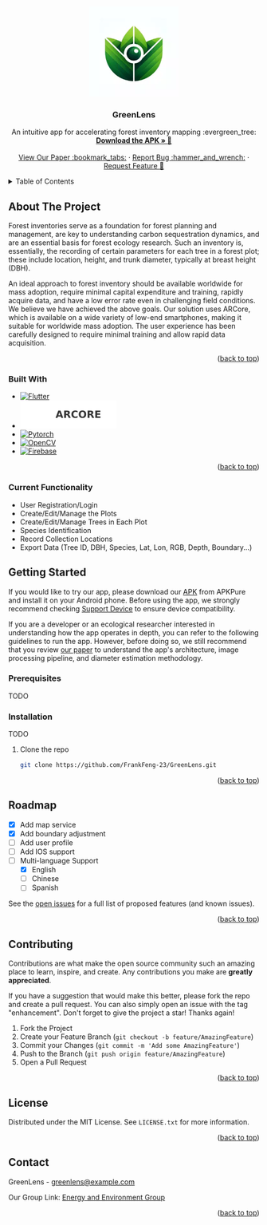 <!-- Improved compatibility of back to top link: See: https://github.com/othneildrew/Best-README-Template/pull/73 -->
<a name="readme-top"></a>



<!-- PROJECT SHIELDS -->
<!--
*** I'm using markdown "reference style" links for readability.
*** Reference links are enclosed in brackets [ ] instead of parentheses ( ).
*** See the bottom of this document for the declaration of the reference variables
*** for contributors-url, forks-url, etc. This is an optional, concise syntax you may use.
*** https://www.markdownguide.org/basic-syntax/#reference-style-links
-->
<!--
[![Contributors][contributors-shield]][contributors-url]
[![Forks][forks-shield]][forks-url]
[![Stargazers][stars-shield]][stars-url]
[![Issues][issues-shield]][issues-url]
[![MIT License][license-shield]][license-url]
[![LinkedIn][linkedin-shield]][linkedin-url]
-->

<!-- PROJECT LOGO -->
<br />
<div align="center">
  <a href="https://github.com/FrankFeng-23/GreenLens">
    <img src="icon.webp" alt="Logo" width="180" height="180">
  </a>

  <h3 align="center">GreenLens</h3>

  <p align="center">
    An intuitive app for accelerating forest inventory mapping :evergreen_tree:
    <br />
    <a href="https://apkpure.net/p/com.cleeg.greenlens"><strong>Download the APK » </strong> 📱 </a>
    <br />
    <br />
    <a href="https://www.cambridge.org/engage/coe/article-details/657491c25bc9fcb5c9727f79">View Our Paper :bookmark_tabs:</a>
    ·
    <a href="https://github.com/FrankFeng-23/GreenLens/issues">Report Bug :hammer_and_wrench:</a>
    ·
    <a href="https://github.com/FrankFeng-23/GreenLens/issues">Request Feature 🙋</a>
  </p>
</div>



<!-- TABLE OF CONTENTS -->
<details>
  <summary>Table of Contents</summary>
  <ol>
    <li>
      <a href="#about-the-project">About The Project</a>
      <ul>
        <li><a href="#built-with">Built With</a></li>
      </ul>
    </li>
    <li>
      <a href="#getting-started">Getting Started</a>
      <ul>
        <li><a href="#prerequisites">Prerequisites</a></li>
        <li><a href="#installation">Installation</a></li>
      </ul>
    </li>
    <li><a href="#roadmap">Roadmap</a></li>
    <li><a href="#contributing">Contributing</a></li>
    <li><a href="#license">License</a></li>
    <li><a href="#contact">Contact</a></li>
  </ol>
</details>



<!-- ABOUT THE PROJECT -->
## About The Project
<!--
[![Product Name Screen Shot][product-screenshot]](https://example.com)
-->
Forest inventories serve as a foundation for forest planning and management, are key to understanding carbon sequestration dynamics, and are an essential basis for forest ecology research. Such an inventory is, essentially, the recording of certain parameters for each tree in a forest plot; these include location, height, and trunk diameter, typically at breast height (DBH).

An ideal approach to forest inventory should be available worldwide for mass adoption, require minimal capital expenditure and training, rapidly acquire data, and have a low error rate even in challenging field conditions. We believe we have achieved the above goals. Our solution uses ARCore, which is available on a wide variety of low-end smartphones, making it suitable for worldwide mass adoption. The user experience has been carefully designed to require minimal training and allow rapid data acquisition.

<p align="right">(<a href="#readme-top">back to top</a>)</p>



### Built With

* [![Flutter][flutter-icon]][flutter-url]
* [![arcore](arcorelogo.svg)][arcore-url]
* [![Pytorch][pytorch-icon]][pytorch-url]
* [![OpenCV][opencv-icon]][opencv-url]
* [![Firebase][firebase-icon]][firebase-url]

<p align="right">(<a href="#readme-top">back to top</a>)</p>

### Current Functionality
* User Registration/Login
* Create/Edit/Manage the Plots
* Create/Edit/Manage Trees in Each Plot
* Species Identification
* Record Collection Locations
* Export Data (Tree ID, DBH, Species, Lat, Lon, RGB, Depth, Boundary...)

<!-- GETTING STARTED -->
## Getting Started

If you would like to try our app, please download our [APK](https://apkpure.net/p/com.cleeg.greenlens) from APKPure and install it on your Android phone. Before using the app, we strongly recommend checking [Support Device](https://developers.google.com/ar/devices) to ensure device compatibility.

If you are a developer or an ecological researcher interested in understanding how the app operates in depth, you can refer to the following guidelines to run the app. However, before doing so, we still recommend that you review [our paper](https://www.cambridge.org/engage/coe/article-details/657491c25bc9fcb5c9727f79) to understand the app's architecture, image processing pipeline, and diameter estimation methodology.
### Prerequisites

TODO

### Installation

TODO
1. Clone the repo
   ```sh
   git clone https://github.com/FrankFeng-23/GreenLens.git
   ```

<p align="right">(<a href="#readme-top">back to top</a>)</p>



<!-- USAGE EXAMPLES -->
<!--
## Usage
Use this space to show useful examples of how a project can be used. Additional screenshots, code examples and demos work well in this space. You may also link to more resources.
_For more examples, please refer to the [Documentation](https://example.com)_
<p align="right">(<a href="#readme-top">back to top</a>)</p>
-->

<!-- ROADMAP -->
## Roadmap

- [x] Add map service
- [x] Add boundary adjustment
- [ ] Add user profile
- [ ] Add IOS support
- [ ] Multi-language Support
    - [x] English
    - [ ] Chinese
    - [ ] Spanish

See the [open issues](https://github.com/FrankFeng-23/GreenLens/issues) for a full list of proposed features (and known issues).

<p align="right">(<a href="#readme-top">back to top</a>)</p>

<!-- CONTRIBUTING -->
## Contributing

Contributions are what make the open source community such an amazing place to learn, inspire, and create. Any contributions you make are **greatly appreciated**.

If you have a suggestion that would make this better, please fork the repo and create a pull request. You can also simply open an issue with the tag "enhancement".
Don't forget to give the project a star! Thanks again!

1. Fork the Project
2. Create your Feature Branch (`git checkout -b feature/AmazingFeature`)
3. Commit your Changes (`git commit -m 'Add some AmazingFeature'`)
4. Push to the Branch (`git push origin feature/AmazingFeature`)
5. Open a Pull Request

<p align="right">(<a href="#readme-top">back to top</a>)</p>



<!-- LICENSE -->
## License

Distributed under the MIT License. See `LICENSE.txt` for more information.

<p align="right">(<a href="#readme-top">back to top</a>)</p>



<!-- CONTACT -->
## Contact

GreenLens - greenlens@example.com

Our Group Link: [Energy and Environment Group](https://www.cst.cam.ac.uk/research/eeg)

<p align="right">(<a href="#readme-top">back to top</a>)</p>


<!-- ACKNOWLEDGMENTS -->
<!--
## Acknowledgments

Use this space to list resources you find helpful and would like to give credit to. I've included a few of my favorites to kick things off!

* [Choose an Open Source License](https://choosealicense.com)
* [GitHub Emoji Cheat Sheet](https://www.webpagefx.com/tools/emoji-cheat-sheet)
* [Malven's Flexbox Cheatsheet](https://flexbox.malven.co/)
* [Malven's Grid Cheatsheet](https://grid.malven.co/)
* [Img Shields](https://shields.io)
* [GitHub Pages](https://pages.github.com)
* [Font Awesome](https://fontawesome.com)
* [React Icons](https://react-icons.github.io/react-icons/search)

<p align="right">(<a href="#readme-top">back to top</a>)</p>
-->


<!-- MARKDOWN LINKS & IMAGES -->
<!-- https://www.markdownguide.org/basic-syntax/#reference-style-links -->
[contributors-shield]: https://img.shields.io/github/contributors/othneildrew/Best-README-Template.svg?style=for-the-badge
[contributors-url]: https://github.com/othneildrew/Best-README-Template/graphs/contributors
[forks-shield]: https://img.shields.io/github/forks/othneildrew/Best-README-Template.svg?style=for-the-badge
[forks-url]: https://github.com/othneildrew/Best-README-Template/network/members
[stars-shield]: https://img.shields.io/github/stars/othneildrew/Best-README-Template.svg?style=for-the-badge
[stars-url]: https://github.com/othneildrew/Best-README-Template/stargazers
[issues-shield]: https://img.shields.io/github/issues/othneildrew/Best-README-Template.svg?style=for-the-badge
[issues-url]: https://github.com/othneildrew/Best-README-Template/issues
[license-shield]: https://img.shields.io/github/license/othneildrew/Best-README-Template.svg?style=for-the-badge
[license-url]: https://github.com/othneildrew/Best-README-Template/blob/master/LICENSE.txt
[linkedin-shield]: https://img.shields.io/badge/-LinkedIn-black.svg?style=for-the-badge&logo=linkedin&colorB=555
[linkedin-url]: https://linkedin.com/in/othneildrew
[product-screenshot]: images/screenshot.png
[flutter-icon]: https://img.shields.io/badge/flutter-%23FFFFFF?style=for-the-badge&logo=flutter&logoColor=%2302569B
[flutter-url]: https://flutter.dev/
[arcore-url]: https://developers.google.com/ar
[pytorch-icon]: https://img.shields.io/badge/pytorch-%23FFFFFF?style=for-the-badge&logo=pytorch&logoColor=%23EE4C2C
[pytorch-url]: https://pytorch.org/
[opencv-icon]: https://img.shields.io/badge/opencv-%23FFFFFF?style=for-the-badge&logo=opencv&logoColor=%235C3EE8
[opencv-url]: https://opencv.org/
[firebase-icon]: https://img.shields.io/badge/firebase-%23FFFFFF?style=for-the-badge&logo=firebase&logoColor=%23FFCA28
[firebase-url]: https://firebase.google.com/
